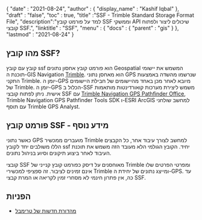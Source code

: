 {
  "date" : "2021-08-24",
  "author" : {
    "display_name" : "Kashif Iqbal"
},
  "draft" : "false",
  "toc" : true,
  "title" :"SSF - Trimble Standard Storage Format File",
  "description":"למד על פורמט קובץ SSF וממשקי API שיכולים ליצור ולפתוח קובצי SSF.",
  "linktitle" : "SSF",
  "menu" : {
    "docs" : {
      "parent" : "gis"
}
},
  "lastmod" : "2021-08-24"
}

## מהו קובץ SSF?

קובץ עם קובץ ssf הוא פורמט קובץ אחסון נתונים Geospatial המשמש את יישומי תוכנת ה-GIS Navigation [Trimble](https://www.trimble.com). הוא מאחסן נתוני GPS שנרשמו מהשדה באמצעות התקני Trimble. יומן ה-GPS מיובא לאחר מכן באחד מהיישומים של חבילת היישומים של Trimble. יומן ה-GPS הכלול ב-SSF משמש ליצירת מערכות קואורדינטות מותאמות אישית. ניתן לפתוח קובצי SSF עם [Trimble Navigation GPS Pathfinder Office](https://geospatial.trimble.com/en/products/software/office-software), Trimble Navigation GPS Pathfinder Tools SDK ו-ESRI ArcGIS למחשב שולחני עם תוסף Trimble GPS Analyst.

## פורמט קובץ SSF - מידע נוסף

כאשר נתוני GPS מועברים ממכשיר Trimble למחשב לצורך עיבוד אחר, כל הקבצים הללו משולבים יחד לקובץ ssf יחיד. הקובץ הגולמי הלא מעובד הזה משמש את תוכנת העיבוד לאחר ביצוע תיקונים וסיוע בניהול נתונים.

קובצי SSF מאוחסנים על דיסק כפורמט קובץ קנייני של Trimble ומפרטי הפרטים שלו אינם זמינים לציבור. זה ספציפי למכשירי Trimble ומייצג נתונים של יחידת ה-GPS. עד כה, אין פתרון חינמי לא מסחרי זמין לקריאה או המרת קבצי SSF.

## הפניות

* [מהדורת חדשות של טרימבל](https://www.trimble.com/news/release.aspx?id=050510b)

